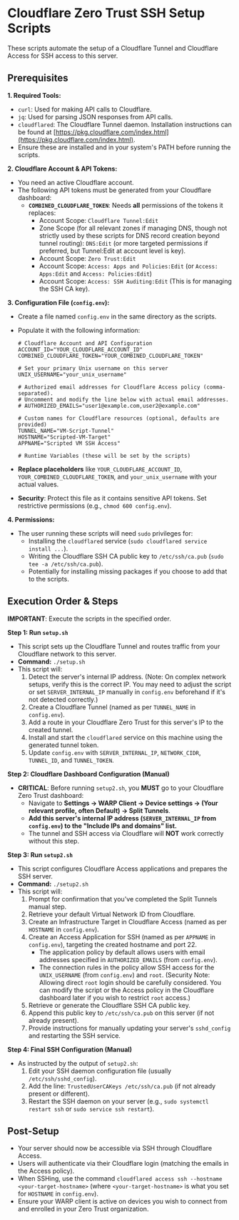 # Cloudflare Zero Trust SSH Setup Scripts

These scripts automate the setup of a Cloudflare Tunnel and Cloudflare Access for SSH access to this server.

## Prerequisites

**1. Required Tools:**
   - `curl`: Used for making API calls to Cloudflare.
   - `jq`: Used for parsing JSON responses from API calls.
   - `cloudflared`: The Cloudflare Tunnel daemon. Installation instructions can be found at [https://pkg.cloudflare.com/index.html](https://pkg.cloudflare.com/index.html).
   - Ensure these are installed and in your system's PATH before running the scripts.

**2. Cloudflare Account & API Tokens:**
   - You need an active Cloudflare account.
   - The following API tokens must be generated from your Cloudflare dashboard:
     - **`COMBINED_CLOUDFLARE_TOKEN`**: Needs **all** permissions of the tokens it replaces:
       - Account Scope: `Cloudflare Tunnel:Edit`
       - Zone Scope (for all relevant zones if managing DNS, though not strictly used by these scripts for DNS record creation beyond tunnel routing): `DNS:Edit` (or more targeted permissions if preferred, but Tunnel:Edit at account level is key).
       - Account Scope: `Zero Trust:Edit`
       - Account Scope: `Access: Apps and Policies:Edit` (or `Access: Apps:Edit` and `Access: Policies:Edit`)
       - Account Scope: `Access: SSH Auditing:Edit` (This is for managing the SSH CA key).

**3. Configuration File (`config.env`):**
   - Create a file named `config.env` in the same directory as the scripts.
   - Populate it with the following information:

     ```env
     # Cloudflare Account and API Configuration
     ACCOUNT_ID="YOUR_CLOUDFLARE_ACCOUNT_ID"
     COMBINED_CLOUDFLARE_TOKEN="YOUR_COMBINED_CLOUDFLARE_TOKEN"

     # Set your primary Unix username on this server
     UNIX_USERNAME="your_unix_username"

     # Authorized email addresses for Cloudflare Access policy (comma-separated).
     # Uncomment and modify the line below with actual email addresses.
     # AUTHORIZED_EMAILS="user1@example.com,user2@example.com"

     # Custom names for Cloudflare resources (optional, defaults are provided)
     TUNNEL_NAME="VM-Script-Tunnel"
     HOSTNAME="Scripted-VM-Target"
     APPNAME="Scripted VM SSH Access"

     # Runtime Variables (these will be set by the scripts)
     ```
   - **Replace placeholders** like `YOUR_CLOUDFLARE_ACCOUNT_ID`, `YOUR_COMBINED_CLOUDFLARE_TOKEN`, and `your_unix_username` with your actual values.
   - **Security**: Protect this file as it contains sensitive API tokens. Set restrictive permissions (e.g., `chmod 600 config.env`).

**4. Permissions:**
   - The user running these scripts will need `sudo` privileges for:
     - Installing the `cloudflared` service (`sudo cloudflared service install ...`).
     - Writing the Cloudflare SSH CA public key to `/etc/ssh/ca.pub` (`sudo tee -a /etc/ssh/ca.pub`).
     - Potentially for installing missing packages if you choose to add that to the scripts.

## Execution Order & Steps

**IMPORTANT**: Execute the scripts in the specified order.

**Step 1: Run `setup.sh`**
   - This script sets up the Cloudflare Tunnel and routes traffic from your Cloudflare network to this server.
   - **Command:** `./setup.sh`
   - This script will:
     1. Detect the server's internal IP address. (Note: On complex network setups, verify this is the correct IP. You may need to adjust the script or set `SERVER_INTERNAL_IP` manually in `config.env` beforehand if it's not detected correctly.)
     2. Create a Cloudflare Tunnel (named as per `TUNNEL_NAME` in `config.env`).
     3. Add a route in your Cloudflare Zero Trust for this server's IP to the created tunnel.
     4. Install and start the `cloudflared` service on this machine using the generated tunnel token.
     5. Update `config.env` with `SERVER_INTERNAL_IP`, `NETWORK_CIDR`, `TUNNEL_ID`, and `TUNNEL_TOKEN`.

**Step 2: Cloudflare Dashboard Configuration (Manual)**
   - **CRITICAL**: Before running `setup2.sh`, you **MUST** go to your Cloudflare Zero Trust dashboard:
     - Navigate to **Settings -> WARP Client -> Device settings -> (Your relevant profile, often Default) -> Split Tunnels**.
     - **Add this server's internal IP address (`SERVER_INTERNAL_IP` from `config.env`) to the "Include IPs and domains" list.**
     - The tunnel and SSH access via Cloudflare will **NOT** work correctly without this step.

**Step 3: Run `setup2.sh`**
   - This script configures Cloudflare Access applications and prepares the SSH server.
   - **Command:** `./setup2.sh`
   - This script will:
     1. Prompt for confirmation that you've completed the Split Tunnels manual step.
     2. Retrieve your default Virtual Network ID from Cloudflare.
     3. Create an Infrastructure Target in Cloudflare Access (named as per `HOSTNAME` in `config.env`).
     4. Create an Access Application for SSH (named as per `APPNAME` in `config.env`), targeting the created hostname and port 22.
        - The application policy by default allows users with email addresses specified in `AUTHORIZED_EMAILS` (from `config.env`).
        - The connection rules in the policy allow SSH access for the `UNIX_USERNAME` (from `config.env`) and `root`. (Security Note: Allowing direct `root` login should be carefully considered. You can modify the script or the Access policy in the Cloudflare dashboard later if you wish to restrict `root` access.)
     5. Retrieve or generate the Cloudflare SSH CA public key.
     6. Append this public key to `/etc/ssh/ca.pub` on this server (if not already present).
     7. Provide instructions for manually updating your server's `sshd_config` and restarting the SSH service.

**Step 4: Final SSH Configuration (Manual)**
   - As instructed by the output of `setup2.sh`:
     1. Edit your SSH daemon configuration file (usually `/etc/ssh/sshd_config`).
     2. Add the line: `TrustedUserCAKeys /etc/ssh/ca.pub` (if not already present or different).
     3. Restart the SSH daemon on your server (e.g., `sudo systemctl restart ssh` or `sudo service ssh restart`).

## Post-Setup

- Your server should now be accessible via SSH through Cloudflare Access.
- Users will authenticate via their Cloudflare login (matching the emails in the Access policy).
- When SSHing, use the command `cloudflared access ssh --hostname <your-target-hostname>` (where `<your-target-hostname>` is what you set for `HOSTNAME` in `config.env`).
- Ensure your WARP client is active on devices you wish to connect from and enrolled in your Zero Trust organization. 